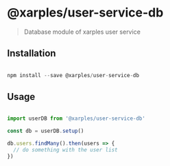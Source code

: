 # @xarples/user-service-db

> Database module of xarples user service

## Installation

```js

npm install --save @xarples/user-service-db

```

## Usage 

```js

import userDB from '@xarples/user-service-db'

const db = userDB.setup()

db.users.findMany().then(users => {
  // do something with the user list
})

```